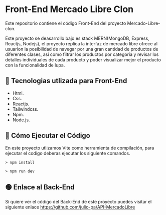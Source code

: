 # Front-End Mercado Libre Clon

Este repositorio contiene el código Front-End del proyecto Mercado-Libre-clon.

Este proyecto se deasarrollo bajo es stack MERN(MongoDB, Express, Reactjs, Nodejs), el proyecto replica la interfaz de mercado libre ofrece al usuarion la posibilidad de navegar por una gran cantidad de productos de diferentes clases, así como filtrar los productos por categoría y revisar los detalles individuales de cada producto y poder visualizar mejor el producto con la funcionalidad de lupa.


## 🔹 Tecnologias utlizada para Front-End

* Html.
* Css. 
* Reactjs.
* Tailwindcss. 
* Npm.
* Node.js.

## 🔹 Cómo Ejecutar el Código

En este proyecto utlizamos Vite como herramienta de compilación, para ejecutar el codigo deberas ejecutar los siguiente comandos.

```
> npm install
```

```
> npm run dev
```
## 🟢 Enlace al Back-End
Si quiere ver el código del Back-End de este proyecto puedes visitar el siguiente enlace https://github.com/julio-pa/API-MercadoLibre
